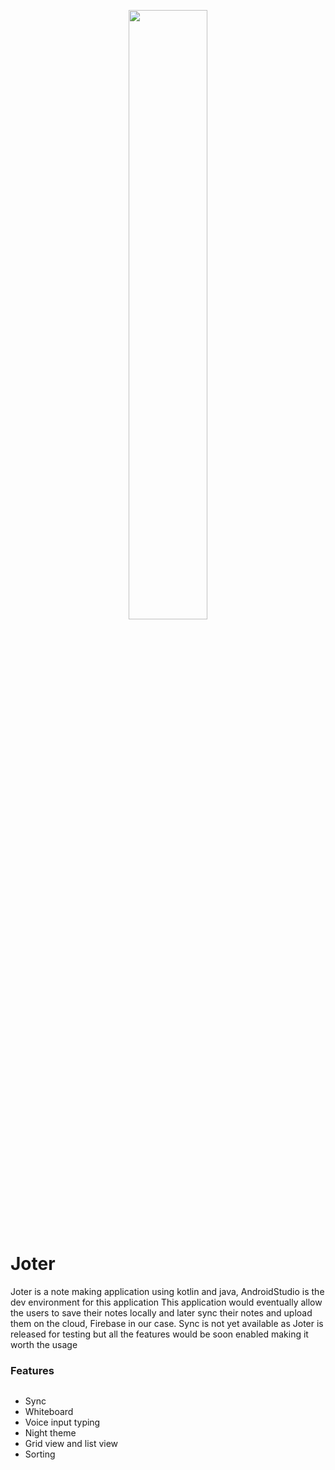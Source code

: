 <p align="center">
<img src="doc/graphics/mai.jpg" width=50% height=50%/>
</p>

# Joter
Joter is a note making application using kotlin and java, AndroidStudio is the dev environment for this application
This application would eventually allow the users to save their notes locally and later sync their notes and upload them on the
cloud, Firebase in our case. 
Sync is not yet available as Joter is released for testing but all the features would be soon enabled making it worth the usage

### Features

<div style="display:flex;">
 
- Sync
- Whiteboard
- Voice input typing
- Night theme
- Grid view and list view
- Sorting 

</div>
